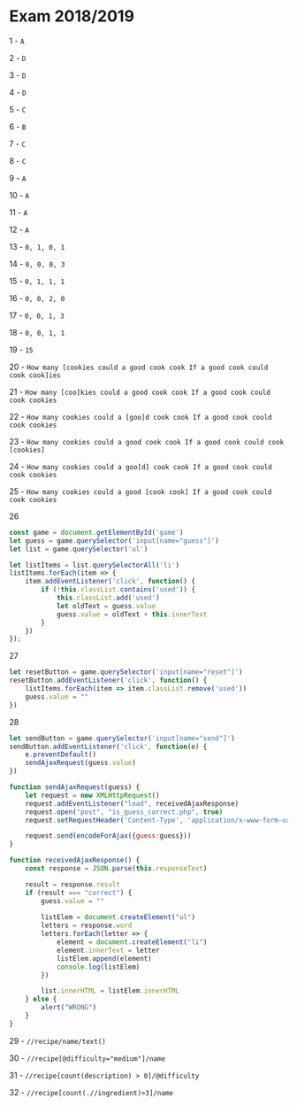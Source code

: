 # Exam 2018/2019

1 - `A`

2 - `D`

3 - `D`

4 - `D`

5 - `C`

6 - `B`

7 - `C`

8 - `C`

9 - `A`

10 - `A`

11 - `A`

12 - `A`

13 - `0, 1, 0, 1`

14 - `0, 0, 0, 3`

15 - `0, 1, 1, 1`

16 - `0, 0, 2, 0`

17 - `0, 0, 1, 3`

18 - `0, 0, 1, 1`

19 - `15`

20 - `How many [cookies could a good cook cook If a good cook could cook cook]ies`

21 - `How many [coo]kies could a good cook cook If a good cook could cook cookies`

22 - `How many cookies could a [goo]d cook cook If a good cook could cook cookies`

23 - `How many cookies could a good cook cook If a good cook could cook [cookies]`

24 - `How many cookies could a goo[d] cook cook If a good cook could cook cookies`

25 - `How many cookies could a good [cook cook] If a good cook could cook cookies`

26
```js
const game = document.getElementById('game')
let guess = game.querySelector('input[name="guess"]')
let list = game.querySelector('ul')

let listItems = list.querySelectorAll('li')
listItems.forEach(item => {
    item.addEventListener('click', function() {
        if (!this.classList.contains('used')) {
            this.classList.add('used')
            let oldText = guess.value
            guess.value = oldText + this.innerText
        }
    })
});
```
27
```js
let resetButton = game.querySelector('input[name="reset"]')
resetButton.addEventListener('click', function() {
    listItems.forEach(item => item.classList.remove('used'))
    guess.value = ""
})
```

28
```js
let sendButton = game.querySelector('input[name="send"]')
sendButton.addEventListener('click', function(e) {
    e.preventDefault()
    sendAjaxRequest(guess.value)
})

function sendAjaxRequest(guess) {
    let request = new XMLHttpRequest()
    request.addEventListener("load", receivedAjaxResponse)
    request.open("post", "is_guess_correct.php", true)
    request.setRequestHeader('Content-Type', 'application/x-www-form-urlencoded')

    request.send(encodeForAjax({guess:guess}))
}

function receivedAjaxResponse() {
    const response = JSON.parse(this.responseText)

    result = response.result
    if (result === "correct") {
        guess.value = ""
        
        listElem = document.createElement("ul")
        letters = response.word
        letters.forEach(letter => {
            element = document.createElement("li")
            element.innerText = letter
            listElem.append(element)
            console.log(listElem)
        })

        list.innerHTML = listElem.innerHTML
    } else {
        alert("WRONG")
    }
}
```

29 - `//recipe/name/text()`

30 - `//recipe[@difficulty="medium"]/name`

31 - `//recipe[count(description) > 0]/@difficulty`

32 - `//recipe[count(.//ingredient)>3]/name`